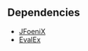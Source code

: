 ## Dependencies
* [JFoeniX](http://www.jfoenix.com/)
* [EvalEx](https://github.com/uklimaschewski/EvalEx)